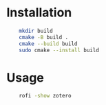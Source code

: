 # Installation

```bash
    mkdir build
    cmake -B build .
    cmake --build build
    sudo cmake --install build
```

# Usage

```bash
    rofi -show zotero
```
